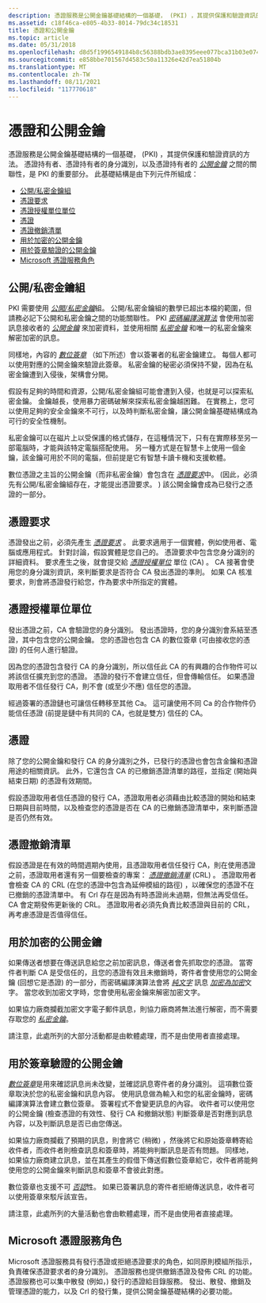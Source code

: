 ```yaml
---
description: 憑證服務是公開金鑰基礎結構的一個基礎， (PKI) ，其提供保護和驗證資訊的方法。
ms.assetid: c18f46ca-e805-4b33-8014-79dc34c18531
title: 憑證和公開金鑰
ms.topic: article
ms.date: 05/31/2018
ms.openlocfilehash: d8d5f1996549184b8c56388bdb3ae8395eee077bca31b03e074f4dda8568805b
ms.sourcegitcommit: e858bbe701567d4583c50a11326e42d7ea51804b
ms.translationtype: MT
ms.contentlocale: zh-TW
ms.lasthandoff: 08/11/2021
ms.locfileid: "117770618"
---
```

# <a name="certificates-and-public-keys"></a>憑證和公開金鑰

憑證服務是公開金鑰基礎結構的一個基礎， (PKI) ，其提供保護和驗證資訊的方法。 憑證持有者、憑證持有者的身分識別，以及憑證持有者的 [*公開金鑰*](../secgloss/p-gly.md) 之間的關聯性，是 PKI 的重要部分。 此基礎結構是由下列元件所組成：

-   [公開/私密金鑰組](#the-publicprivate-key-pair)
-   [憑證要求](#the-certificate-request)
-   [憑證授權單位單位](#the-certification-authority)
-   [憑證](#the-certificate-request)
-   [憑證撤銷清單](#the-certificate-revocation-list)
-   [用於加密的公開金鑰](#your-public-key-used-for-encryption)
-   [用於簽章驗證的公開金鑰](#your-public-key-used-for-signature-verification)
-   [Microsoft 憑證服務角色](#microsoft-certificate-services-role)

## <a name="the-publicprivate-key-pair"></a>公開/私密金鑰組

PKI 需要使用 [*公開/私密金鑰*](../secgloss/p-gly.md)組。 公開/私密金鑰組的數學已超出本檔的範圍，但請務必記下公開和私密金鑰之間的功能關聯性。 PKI [*密碼編譯演算法*](../secgloss/c-gly.md) 會使用加密訊息接收者的 [*公開金鑰*](../secgloss/p-gly.md) 來加密資料，並使用相關 [*私密金鑰*](../secgloss/p-gly.md) 和唯一的私密金鑰來解密加密的訊息。

同樣地，內容的 [*數位簽章*](../secgloss/d-gly.md) （如下所述）會以簽署者的私密金鑰建立。 每個人都可以使用對應的公開金鑰來驗證此簽章。 私密金鑰的秘密必須保持不變，因為在私密金鑰遭到入侵後，架構會分開。

假設有足夠的時間和資源，公開/私密金鑰組可能會遭到入侵，也就是可以探索私密金鑰。 金鑰越長，使用暴力密碼破解來探索私密金鑰越困難。 在實務上，您可以使用足夠的安全金鑰來不可行，以及時判斷私密金鑰，讓公開金鑰基礎結構成為可行的安全性機制。

私密金鑰可以在磁片上以受保護的格式儲存，在這種情況下，只有在實際移至另一部電腦時，才能與該特定電腦搭配使用。 另一種方式是在智慧卡上使用一個金鑰，該金鑰可用於不同的電腦，但前提是它有智慧卡讀卡機和支援軟體。

數位憑證之主旨的公開金鑰（而非私密金鑰）會包含在 [*憑證要求*](../secgloss/c-gly.md)中。  (因此，必須先有公開/私密金鑰組存在，才能提出憑證要求。 ) 該公開金鑰會成為已發行之憑證的一部分。

## <a name="the-certificate-request"></a>憑證要求

憑證發出之前，必須先產生 [*憑證要求*](../secgloss/c-gly.md) 。 此要求適用于一個實體，例如使用者、電腦或應用程式。 針對討論，假設實體是您自己的。 憑證要求中包含您身分識別的詳細資料。 要求產生之後，就會提交給 [*憑證授權單位*](../secgloss/c-gly.md) 單位 (CA) 。 CA 接著會使用您的身分識別資訊，來判斷要求是否符合 CA 發出憑證的準則。 如果 CA 核准要求，則會將憑證發行給您，作為要求中所指定的實體。

## <a name="the-certification-authority"></a>憑證授權單位單位

發出憑證之前，CA 會驗證您的身分識別。 發出憑證時，您的身分識別會系結至憑證，其中包含您的公開金鑰。 您的憑證也包含 CA 的數位簽章 (可由接收您的憑證) 的任何人進行驗證。

因為您的憑證包含發行 CA 的身分識別，所以信任此 CA 的有興趣的合作物件可以將該信任擴充到您的憑證。 憑證的發行不會建立信任，但會傳輸信任。 如果憑證取用者不信任發行 CA，則不會 (或至少不應) 信任您的憑證。

經過簽署的憑證鏈也可讓信任轉移至其他 Ca。 這可讓使用不同 Ca 的合作物件仍能信任憑證 (前提是鏈中有共同的 CA，也就是雙方) 信任的 CA。

## <a name="the-certificate"></a>憑證

除了您的公開金鑰和發行 CA 的身分識別之外，已發行的憑證也會包含金鑰和憑證用途的相關資訊。 此外，它還包含 CA 的已撤銷憑證清單的路徑，並指定 (開始與結束日期) 的憑證有效期間。

假設憑證取用者信任憑證的發行 CA，憑證取用者必須藉由比較憑證的開始和結束日期與目前時間，以及檢查您的憑證是否在 CA 的已撤銷憑證清單中，來判斷憑證是否仍然有效。

## <a name="the-certificate-revocation-list"></a>憑證撤銷清單

假設憑證是在有效的時間週期內使用，且憑證取用者信任發行 CA，則在使用憑證之前，憑證取用者還有另一個要檢查的專案： [*憑證撤銷清單*](../secgloss/c-gly.md) (CRL) 。 憑證取用者會檢查 CA 的 CRL (在您的憑證中包含為延伸模組的路徑) ，以確保您的憑證不在已撤銷的憑證清單中。 有 Crl 存在是因為有時憑證尚未過期，但無法再受信任。 CA 會定期發佈更新後的 CRL。 憑證取用者必須先負責比較憑證與目前的 CRL，再考慮憑證是否值得信任。

## <a name="your-public-key-used-for-encryption"></a>用於加密的公開金鑰

如果傳送者想要在傳送訊息給您之前加密訊息，傳送者會先抓取您的憑證。 當寄件者判斷 CA 是受信任的，且您的憑證有效且未撤銷時，寄件者會使用您的公開金鑰 (回想它是憑證) 的一部分，而密碼編譯演算法會將 [*純文字*](../secgloss/p-gly.md) 訊息 [*加密為加密*](../secgloss/c-gly.md)文字。 當您收到加密文字時，您會使用私密金鑰來解密加密文字。

如果協力廠商攔截加密文字電子郵件訊息，則協力廠商將無法進行解密，而不需要存取您的 [*私密金鑰*](../secgloss/p-gly.md)。

請注意，此處所列的大部分活動都是由軟體處理，而不是由使用者直接處理。

## <a name="your-public-key-used-for-signature-verification"></a>用於簽章驗證的公開金鑰

[*數位簽章*](../secgloss/d-gly.md)是用來確認訊息尚未改變，並確認訊息寄件者的身分識別。 這項數位簽章取決於您的私密金鑰和訊息內容。 使用訊息做為輸入和您的私密金鑰時，密碼編譯演算法會建立數位簽章。 簽署程式不會變更訊息的內容。 收件者可以使用您的公開金鑰 (檢查憑證的有效性、發行 CA 和撤銷狀態) 判斷簽章是否對應到訊息內容，以及判斷訊息是否已由您傳送。

如果協力廠商攔截了預期的訊息，則會將它 (稍微) ，然後將它和原始簽章轉寄給收件者，而收件者則檢查訊息和簽章時，將能夠判斷訊息是否有問題。 同樣地，如果協力廠商建立訊息，並在其產生的假借下傳送假數位簽章給它，收件者將能夠使用您的公開金鑰來判斷訊息和簽章不會彼此對應。

數位簽章也支援不可 [*否認*](../secgloss/n-gly.md)性。 如果已簽署訊息的寄件者拒絕傳送訊息，收件者可以使用簽章來駁斥該宣告。

請注意，此處所列的大量活動也會由軟體處理，而不是由使用者直接處理。

## <a name="microsoft-certificate-services-role"></a>Microsoft 憑證服務角色

Microsoft 憑證服務具有發行憑證或拒絕憑證要求的角色，如同原則模組所指示，負責確保憑證要求者的身分識別。 憑證服務也提供撤銷憑證及發佈 CRL 的功能。 憑證服務也可以集中散發 (例如，) 發行的憑證給目錄服務。 發出、散發、撤銷及管理憑證的能力，以及 Crl 的發行集，提供公開金鑰基礎結構的必要功能。

 

 
